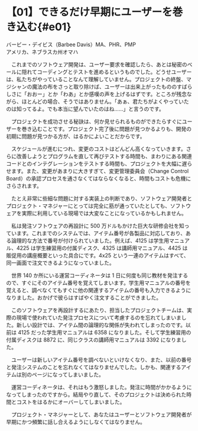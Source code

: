 # 【01】できるだけ早期にユーザーを巻き込む{#e01}

<div class="author">バービー・デイビス（Barbee Davis）<span class="author_title">MA、PHR、PMP</span></div>
<div class="author_address">アメリカ、ネブラスカ州オマハ</div>

　これまでのソフトウェア開発は、ユーザー要求を確認したら、あとは秘密のベールに隠れてコーディングとテストを進めるというものでした。どうせユーザーは、私たちがやっていることなんて理解していません。プロジェクトの終盤、マジシャンの魔法の布をさっと取り除けば、ユーザーは出来上がったもののすばらしさに「おおー」とか「わあ」とか感嘆の声を上げるはずです。ところが残念ながら、ほとんどの場合、そうではありません。「あぁ、君たちがよくやっていたのは知ってるよ。でも本当に望んでいたのはね……」と言うのです。

　プロジェクトを成功させる秘訣は、何か見せられるものができたらすぐにユーザーを巻き込むことです。プロジェクト完了後に問題が見つかるよりも、開発の初期に問題が見つかる方が、はるかによいことだからです。

　スケジュールが進むにつれ、変更のコストはどんどん高くなっていきます。さらに改善しようとプログラムを直して再びテストする時間も、まわりにある関連コードとのインテグレーションをテストする時間も、プロジェクトを大幅に遅らせます。また、変更があまりに大きすぎて、変更管理委員会（Change Control Board）の承認プロセスを通さなくてはならなくなると、時間もコストも危機にさらされます。

　たとえ非常に些細な問題に対する実装上の判断であり、ソフトウェア開発者とプロジェクト・マネジャーにとっては完全に筋が通っていたとしても、ソフトウェアを実際に利用している現場では大変なことになっているかもしれません。

　私は発注ソフトウェアの再設計に 500 万ドルもかけた巨大な研修会社を知っています。これまでのシステムでは、アイテム番号が各製品に対応しており、ある論理的な方法で番号が付けられていました。例えば、4125 は学生用マニュアル、4225 は学生練習用の付属ディスク、4325 は講師用マニュアル、4425 は販促用の講座概要といった具合にです。4x25 という一連のアイテムはすべて、同一画面で注文できるようになっていました。

　世界 140 か所にいる運営コーディネータは 1 日に何度も同じ教材を発注するので、すぐにそのアイテム番号を覚えてしまいます。学生用マニュアルの番号を覚えると、調べなくてもすぐに他の関連するアイテムの番号も入力できるようになりました。おかげで彼らはすばやく注文することができました。

　このソフトウェアを再設計するにあたり、担当したプロジェクトチームは、実際の現場で使われていた発注プロセスについて考慮するのを忘れてしまいました。新しい設計では、アイテム間の論理的な関係が失われてしまったのです。以前は 4125 だった学生用マニュアルは 6358 になりました。そして学生練習用の付属ディスクは 8872 に、同じクラスの講師用マニュアルは 3392 になりました。

　ユーザーは新しいアイテム番号を調べないといけなくなり、また、以前の番号と発注システムのことを忘れなくてはなりませんでした。しかも、関連するアイテムは別のページになってしまいました。

　運営コーディネータは、それはもう激怒しました。発注に時間がかかるようになってしまったのですから。結局やり直して、そのプロジェクトは決められた時間とコストをはるかにオーバーしてしまいました。

　プロジェクト・マネジャーとして、あなたはユーザーとソフトウェア開発者が早期にかつ頻繁に話し合えるようにしなくてはなりません。

